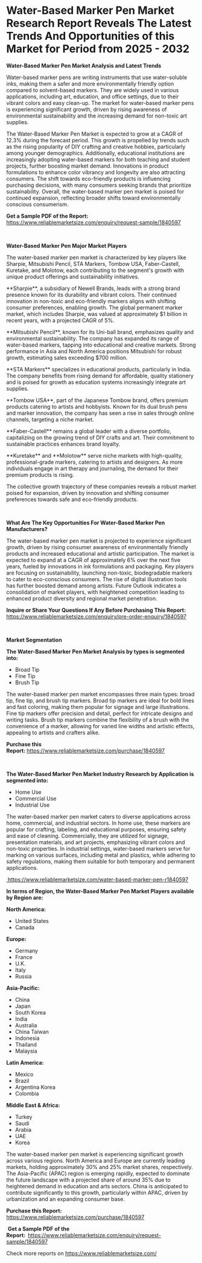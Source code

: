 <p><h1>Water-Based Marker Pen Market Research Report Reveals The Latest Trends And Opportunities of this Market for Period from 2025 - 2032</h1></p><p><strong>Water-Based Marker Pen Market Analysis and Latest Trends</strong></p>
<p><p>Water-based marker pens are writing instruments that use water-soluble inks, making them a safer and more environmentally friendly option compared to solvent-based markers. They are widely used in various applications, including art, education, and office settings, due to their vibrant colors and easy clean-up. The market for water-based marker pens is experiencing significant growth, driven by rising awareness of environmental sustainability and the increasing demand for non-toxic art supplies.</p><p>The Water-Based Marker Pen Market is expected to grow at a CAGR of 12.3% during the forecast period. This growth is propelled by trends such as the rising popularity of DIY crafting and creative hobbies, particularly among younger demographics. Additionally, educational institutions are increasingly adopting water-based markers for both teaching and student projects, further boosting market demand. Innovations in product formulations to enhance color vibrancy and longevity are also attracting consumers. The shift towards eco-friendly products is influencing purchasing decisions, with many consumers seeking brands that prioritize sustainability. Overall, the water-based marker pen market is poised for continued expansion, reflecting broader shifts toward environmentally conscious consumerism.</p></p>
<p><strong>Get a Sample PDF of the Report:&nbsp;</strong> <a href="https://www.reliablemarketsize.com/enquiry/request-sample/1840597?utm_campaign=2186&utm_medium=2&utm_source=Github&utm_content=ia&utm_term=10022025&utm_id=water-based-marker-pen">https://www.reliablemarketsize.com/enquiry/request-sample/1840597</a></p>
<p>&nbsp;</p>
<p><strong>Water-Based Marker Pen Major Market Players</strong></p>
<p><p>The water-based marker pen market is characterized by key players like Sharpie, Mitsubishi Pencil, STA Markers, Tombow USA, Faber-Castell, Kuretake, and Molotow, each contributing to the segment's growth with unique product offerings and sustainability initiatives.</p><p>**Sharpie**, a subsidiary of Newell Brands, leads with a strong brand presence known for its durability and vibrant colors. Their continued innovation in non-toxic and eco-friendly markers aligns with shifting consumer preferences, enabling growth. The global permanent marker market, which includes Sharpie, was valued at approximately $1 billion in recent years, with a projected CAGR of 5%.</p><p>**Mitsubishi Pencil**, known for its Uni-ball brand, emphasizes quality and environmental sustainability. The company has expanded its range of water-based markers, tapping into educational and creative markets. Strong performance in Asia and North America positions Mitsubishi for robust growth, estimating sales exceeding $700 million.</p><p>**STA Markers** specializes in educational products, particularly in India. The company benefits from rising demand for affordable, quality stationery and is poised for growth as education systems increasingly integrate art supplies. </p><p>**Tombow USA**, part of the Japanese Tombow brand, offers premium products catering to artists and hobbyists. Known for its dual brush pens and marker innovation, the company has seen a rise in sales through online channels, targeting a niche market.</p><p>**Faber-Castell** remains a global leader with a diverse portfolio, capitalizing on the growing trend of DIY crafts and art. Their commitment to sustainable practices enhances brand loyalty.</p><p>**Kuretake** and **Molotow** serve niche markets with high-quality, professional-grade markers, catering to artists and designers. As more individuals engage in art therapy and journaling, the demand for their premium products is rising.</p><p>The collective growth trajectory of these companies reveals a robust market poised for expansion, driven by innovation and shifting consumer preferences towards safe and eco-friendly products.</p></p>
<p>&nbsp;</p>
<p><strong>What Are The Key Opportunities For Water-Based Marker Pen Manufacturers?</strong></p>
<p><p>The water-based marker pen market is projected to experience significant growth, driven by rising consumer awareness of environmentally friendly products and increased educational and artistic participation. The market is expected to expand at a CAGR of approximately 6% over the next five years, fueled by innovations in ink formulations and packaging. Key players are focusing on sustainability, launching non-toxic, biodegradable markers to cater to eco-conscious consumers. The rise of digital illustration tools has further boosted demand among artists. Future Outlook indicates a consolidation of market players, with heightened competition leading to enhanced product diversity and regional market penetration.</p></p>
<p><strong>Inquire or Share Your Questions If Any Before Purchasing This Report:</strong> <a href="https://www.reliablemarketsize.com/enquiry/pre-order-enquiry/1840597?utm_campaign=2186&utm_medium=2&utm_source=Github&utm_content=ia&utm_term=10022025&utm_id=water-based-marker-pen">https://www.reliablemarketsize.com/enquiry/pre-order-enquiry/1840597</a></p>
<p>&nbsp;</p>
<p><strong>Market Segmentation</strong></p>
<p><strong>The Water-Based Marker Pen Market Analysis by types is segmented into:</strong></p>
<p><ul><li>Broad Tip</li><li>Fine Tip</li><li>Brush Tip</li></ul></p>
<p><p>The water-based marker pen market encompasses three main types: broad tip, fine tip, and brush tip markers. Broad tip markers are ideal for bold lines and fast coloring, making them popular for signage and large illustrations. Fine tip markers offer precision and detail, perfect for intricate designs and writing tasks. Brush tip markers combine the flexibility of a brush with the convenience of a marker, allowing for varied line widths and artistic effects, appealing to artists and crafters alike.</p></p>
<p><strong>Purchase this Report:&nbsp;</strong><a href="https://www.reliablemarketsize.com/purchase/1840597?utm_campaign=2186&utm_medium=2&utm_source=Github&utm_content=ia&utm_term=10022025&utm_id=water-based-marker-pen">https://www.reliablemarketsize.com/purchase/1840597</a></p>
<p>&nbsp;</p>
<p><strong>The Water-Based Marker Pen Market Industry Research by Application is segmented into:</strong></p>
<p><ul><li>Home Use</li><li>Commercial Use</li><li>Industrial Use</li></ul></p>
<p><p>The water-based marker pen market caters to diverse applications across home, commercial, and industrial sectors. In home use, these markers are popular for crafting, labeling, and educational purposes, ensuring safety and ease of cleaning. Commercially, they are utilized for signage, presentation materials, and art projects, emphasizing vibrant colors and non-toxic properties. In industrial settings, water-based markers serve for marking on various surfaces, including metal and plastics, while adhering to safety regulations, making them suitable for both temporary and permanent applications.</p></p>
<p><a href="https://www.reliablemarketsize.com/water-based-marker-pen-r1840597?utm_campaign=2186&utm_medium=2&utm_source=Github&utm_content=ia&utm_term=10022025&utm_id=water-based-marker-pen">&nbsp;https://www.reliablemarketsize.com/water-based-marker-pen-r1840597</a></p>
<p><strong>In terms of Region, the Water-Based Marker Pen Market Players available by Region are:</strong></p>
<p>
    <p> <strong> North America: </strong>
        <ul>
            <li>United States</li>
            <li>Canada</li>
        </ul>
        </p> 
    <p> <strong> Europe: </strong>
        <ul>
            <li>Germany</li>
            <li>France</li>
            <li>U.K.</li>
            <li>Italy</li>
            <li>Russia</li>
        </ul>
        </p> 
    <p> <strong> Asia-Pacific: </strong>
        <ul>
            <li>China</li>
            <li>Japan</li>
            <li>South Korea</li>
            <li>India</li>
            <li>Australia</li>
            <li>China Taiwan</li>
            <li>Indonesia</li>
            <li>Thailand</li>
            <li>Malaysia</li>
        </ul>
        </p> 
    <p> <strong> Latin America: </strong>
        <ul>
            <li>Mexico</li>
            <li>Brazil</li>
            <li>Argentina Korea</li>
            <li>Colombia</li>
        </ul>
        </p> 
    <p> <strong> Middle East & Africa: </strong>
        <ul>
            <li>Turkey</li>
            <li>Saudi</li>
            <li>Arabia</li>
            <li>UAE</li>
            <li>Korea</li>
        </ul>
    </p>
    </p>
<p><p>The water-based marker pen market is experiencing significant growth across various regions. North America and Europe are currently leading markets, holding approximately 30% and 25% market shares, respectively. The Asia-Pacific (APAC) region is emerging rapidly, expected to dominate the future landscape with a projected share of around 35% due to heightened demand in education and arts sectors. China is anticipated to contribute significantly to this growth, particularly within APAC, driven by urbanization and an expanding consumer base.</p></p>
<p><strong>Purchase this Report: </strong><a href="https://www.reliablemarketsize.com/purchase/1840597?utm_campaign=2186&utm_medium=2&utm_source=Github&utm_content=ia&utm_term=10022025&utm_id=water-based-marker-pen">https://www.reliablemarketsize.com/purchase/1840597</a></p>
<p>&nbsp;<strong>Get a Sample PDF of the Report:&nbsp;&nbsp;</strong><a href="https://www.reliablemarketsize.com/enquiry/request-sample/1840597?utm_campaign=2186&utm_medium=2&utm_source=Github&utm_content=ia&utm_term=10022025&utm_id=water-based-marker-pen">https://www.reliablemarketsize.com/enquiry/request-sample/1840597</a></p>
<p><strong></strong></p>
<p>Check more reports on <a href="https://www.reliablemarketsize.com/?utm_campaign=2186&utm_medium=2&utm_source=Github&utm_content=ia&utm_term=10022025&utm_id=water-based-marker-pen">https://www.reliablemarketsize.com/</a></p>